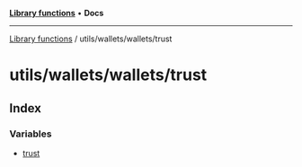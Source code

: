 [**Library functions**](../../../../README.md) • **Docs**

***

[Library functions](../../../../modules.md) / utils/wallets/wallets/trust

# utils/wallets/wallets/trust

## Index

### Variables

- [trust](variables/trust.md)
